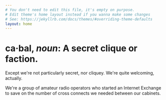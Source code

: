 ```yaml
---
# You don't need to edit this file, it's empty on purpose.
# Edit theme's home layout instead if you wanna make some changes
# See: https://jekyllrb.com/docs/themes/#overriding-theme-defaults
layout: home
---
```

# ca·bal, _noun_: A secret clique or faction.

Except we're not particularly secret, nor cliquey. We're quite welcoming, actually.

We're a group of amateur radio operators who started an Internet Exchange to save on the number of cross connects we needed between our cabinets.

